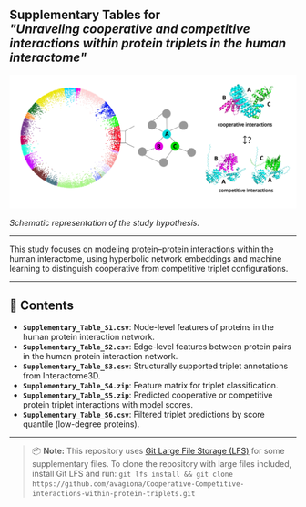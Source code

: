 **Supplementary Tables for**  
*"Unraveling cooperative and competitive interactions within protein triplets in the human interactome"*
---


<p align="center">
  <img src="Figure.png" width="600"/>
</p>

*Schematic representation of the study hypothesis.*

---
This study focuses on modeling protein–protein interactions within the human interactome, using hyperbolic network embeddings and machine learning to distinguish cooperative from competitive triplet configurations.

---

## 📁 Contents

- **`Supplementary_Table_S1.csv`**: Node-level features of proteins in the human protein interaction network.
- **`Supplementary_Table_S2.csv`**: Edge-level features between protein pairs in the human protein interaction network.
- **`Supplementary_Table_S3.csv`**: Structurally supported triplet annotations from Interactome3D.
- **`Supplementary_Table_S4.zip`**: Feature matrix for triplet classification.
- **`Supplementary_Table_S5.zip`**: Predicted cooperative or competitive protein triplet interactions with model scores.
- **`Supplementary_Table_S6.csv`**: Filtered triplet predictions by score quantile (low-degree proteins).

---
> 📦 **Note:** This repository uses [Git Large File Storage (LFS)](https://git-lfs.github.com/) for some supplementary files.
> To clone the repository with large files included, install Git LFS and run:
> `git lfs install && git clone https://github.com/avagiona/Cooperative-Competitive-interactions-within-protein-triplets.git`


